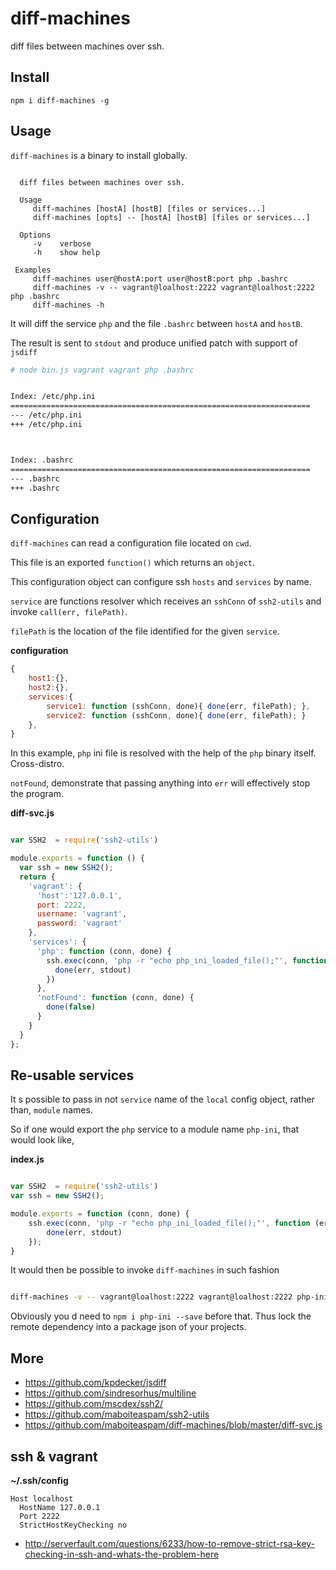 # diff-machines

diff files between machines over ssh.

## Install

    npm i diff-machines -g

## Usage

`diff-machines` is a binary to install globally.

```ssh

  diff files between machines over ssh.

  Usage
     diff-machines [hostA] [hostB] [files or services...]
     diff-machines [opts] -- [hostA] [hostB] [files or services...]

  Options
     -v    verbose
     -h    show help

 Examples
     diff-machines user@hostA:port user@hostB:port php .bashrc
     diff-machines -v -- vagrant@loalhost:2222 vagrant@loalhost:2222 php .bashrc
     diff-machines -h
```

It will diff the service `php` and the file `.bashrc` between `hostA` and `hostB`.

The result is sent to `stdout` and produce unified patch with support of `jsdiff`

```sh
# node bin.js vagrant vagrant php .bashrc


Index: /etc/php.ini
===================================================================
--- /etc/php.ini
+++ /etc/php.ini



Index: .bashrc
===================================================================
--- .bashrc
+++ .bashrc

```

## Configuration

`diff-machines` can read a configuration file located on `cwd`.

This file is an exported `function()` which returns an `object`.

This configuration object can configure ssh `hosts` and `services` by name.

`service` are functions resolver which receives an `sshConn` of `ssh2-utils`
and invoke `call(err, filePath)`.

`filePath` is the location of the file identified for the given `service`.

__configuration__

```js
{
    host1:{},
    host2:{},
    services:{
        service1: function (sshConn, done){ done(err, filePath); },
        service2: function (sshConn, done){ done(err, filePath); }
    },
}
```

In this example,
`php` ini file is resolved with the help of the `php` binary itself. Cross-distro.

`notFound`, demonstrate that passing anything into `err` will effectively stop the program.

__diff-svc.js__

```js

var SSH2  = require('ssh2-utils')

module.exports = function () {
  var ssh = new SSH2();
  return {
    'vagrant': {
      'host':'127.0.0.1',
      port: 2222,
      username: 'vagrant',
      password: 'vagrant'
    },
    'services': {
      'php': function (conn, done) {
        ssh.exec(conn, 'php -r "echo php_ini_loaded_file();"', function (err, stdout, stderr) {
          done(err, stdout)
        })
      },
      'notFound': function (conn, done) {
        done(false)
      }
    }
  }
};

```

## Re-usable services

It s possible to pass in not `service` name of the `local` config object, rather than,
`module` names.


So if one would export the `php` service to a module name `php-ini`, that would look like,

__index.js__

```js

var SSH2  = require('ssh2-utils')
var ssh = new SSH2();

module.exports = function (conn, done) {
    ssh.exec(conn, 'php -r "echo php_ini_loaded_file();"', function (err, stdout, stderr) {
        done(err, stdout)
    });
}

```


It would then be possible to invoke `diff-machines` in such fashion

```bash

diff-machines -v -- vagrant@loalhost:2222 vagrant@loalhost:2222 php-ini .bashrc

```

Obviously you d need to `npm i php-ini --save` before that.
Thus lock the remote dependency into a package json of your projects.


## More

- https://github.com/kpdecker/jsdiff
- https://github.com/sindresorhus/multiline
- https://github.com/mscdex/ssh2/
- https://github.com/maboiteaspam/ssh2-utils
- https://github.com/maboiteaspam/diff-machines/blob/master/diff-svc.js


## ssh & vagrant

__~/.ssh/config__

```
Host localhost
  HostName 127.0.0.1
  Port 2222
  StrictHostKeyChecking no
```

- http://serverfault.com/questions/6233/how-to-remove-strict-rsa-key-checking-in-ssh-and-whats-the-problem-here
